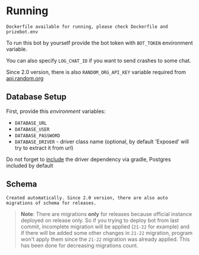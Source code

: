 # Running
    Dockerfile available for running, please check Dockerfile and prizebot.env

To run this bot by yourself provide the bot token with `BOT_TOKEN` environment variable.

You can also specify `LOG_CHAT_ID` if you want to send crashes to some chat.

Since 2.0 version, there is also `RANDOM_ORG_API_KEY` variable required from [api.random.org](https://api.random.org)

## Database Setup

First, provide this _environment_ variables:
- `DATABASE_URL`
- `DATABASE_USER`
- `DATABASE_PASSWORD`
- `DATABASE_DRIVER` - driver class name (optional, by default 'Exposed' will try to extract it from url)

Do not forget to [include](https://github.com/y9san9/prizebot/blob/dev/buildSrc/src/main/kotlin/Dependencies.kt#L9) the driver dependency via gradle, Postgres included by default

## Schema
    Created automatically. Since 2.0 version, there are also auto migrations of schema for releases.

> **Note**: There are migrations **only** for releases because official instance deployed on release only. So if you trying to deploy bot from last commit, incomplete migration will be applied (`21-22` for example) and if there will be added some other changes in `21-22` migration, program won't apply them since the `21-22` migration was already applied. This has been done for decreasing migrations count.
